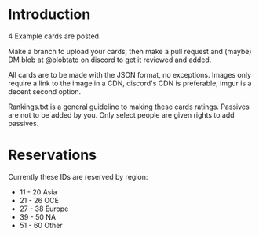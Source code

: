 # Introduction
4 Example cards are posted.

Make a branch to upload your cards, then make a pull request and (maybe) DM blob at @blobtato on discord to get it reviewed and added.

All cards are to be made with the JSON format, no exceptions. Images only require a link to the image in a CDN, discord's CDN is preferable, imgur is a decent second option.

Rankings.txt is a general guideline to making these cards ratings. Passives are not to be added by you. Only select people are given rights to add passives.
# Reservations
Currently these IDs are reserved by region:
* 11 - 20 Asia
* 21 - 26 OCE
* 27 - 38 Europe
* 39 - 50 NA
* 51 - 60 Other
